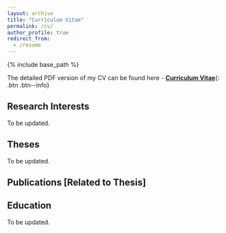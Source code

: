 ```yaml
---
layout: archive
title: "Curriculum Vitae"
permalink: /cv/
author_profile: true
redirect_from:
  - /resume
---
```


{% include base_path %}

The detailed PDF version of my CV can be found here - [__Curriculum Vitae__](..\files\Curriculum_Vitae_Jan_31.pdf){: .btn .btn--info}

Research Interests
------

To be updated.

Theses
------

To be updated.  

Publications \[Related to Thesis\]
------


Education
------

To be updated.

